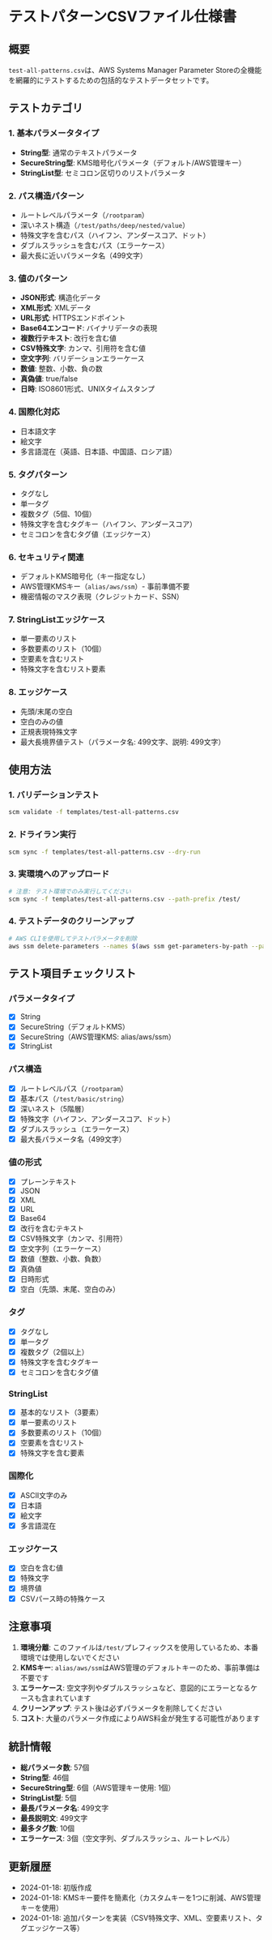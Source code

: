 # テストパターンCSVファイル仕様書

## 概要
`test-all-patterns.csv`は、AWS Systems Manager Parameter Storeの全機能を網羅的にテストするための包括的なテストデータセットです。

## テストカテゴリ

### 1. 基本パラメータタイプ
- **String型**: 通常のテキストパラメータ
- **SecureString型**: KMS暗号化パラメータ（デフォルト/AWS管理キー）
- **StringList型**: セミコロン区切りのリストパラメータ

### 2. パス構造パターン
- ルートレベルパラメータ（`/rootparam`）
- 深いネスト構造（`/test/paths/deep/nested/value`）
- 特殊文字を含むパス（ハイフン、アンダースコア、ドット）
- ダブルスラッシュを含むパス（エラーケース）
- 最大長に近いパラメータ名（499文字）

### 3. 値のパターン
- **JSON形式**: 構造化データ
- **XML形式**: XMLデータ
- **URL形式**: HTTPSエンドポイント
- **Base64エンコード**: バイナリデータの表現
- **複数行テキスト**: 改行を含む値
- **CSV特殊文字**: カンマ、引用符を含む値
- **空文字列**: バリデーションエラーケース
- **数値**: 整数、小数、負の数
- **真偽値**: true/false
- **日時**: ISO8601形式、UNIXタイムスタンプ

### 4. 国際化対応
- 日本語文字
- 絵文字
- 多言語混在（英語、日本語、中国語、ロシア語）

### 5. タグパターン
- タグなし
- 単一タグ
- 複数タグ（5個、10個）
- 特殊文字を含むタグキー（ハイフン、アンダースコア）
- セミコロンを含むタグ値（エッジケース）

### 6. セキュリティ関連
- デフォルトKMS暗号化（キー指定なし）
- AWS管理KMSキー（`alias/aws/ssm`）- 事前準備不要
- 機密情報のマスク表現（クレジットカード、SSN）

### 7. StringListエッジケース
- 単一要素のリスト
- 多数要素のリスト（10個）
- 空要素を含むリスト
- 特殊文字を含むリスト要素

### 8. エッジケース
- 先頭/末尾の空白
- 空白のみの値
- 正規表現特殊文字
- 最大長境界値テスト（パラメータ名: 499文字、説明: 499文字）

## 使用方法

### 1. バリデーションテスト
```bash
scm validate -f templates/test-all-patterns.csv
```

### 2. ドライラン実行
```bash
scm sync -f templates/test-all-patterns.csv --dry-run
```

### 3. 実環境へのアップロード
```bash
# 注意: テスト環境でのみ実行してください
scm sync -f templates/test-all-patterns.csv --path-prefix /test/
```

### 4. テストデータのクリーンアップ
```bash
# AWS CLIを使用してテストパラメータを削除
aws ssm delete-parameters --names $(aws ssm get-parameters-by-path --path /test --recursive --query 'Parameters[].Name' --output text)
```

## テスト項目チェックリスト

### パラメータタイプ
- [x] String
- [x] SecureString（デフォルトKMS）
- [x] SecureString（AWS管理KMS: alias/aws/ssm）
- [x] StringList

### パス構造
- [x] ルートレベルパス（`/rootparam`）
- [x] 基本パス（`/test/basic/string`）
- [x] 深いネスト（5階層）
- [x] 特殊文字（ハイフン、アンダースコア、ドット）
- [x] ダブルスラッシュ（エラーケース）
- [x] 最大長パラメータ名（499文字）

### 値の形式
- [x] プレーンテキスト
- [x] JSON
- [x] XML
- [x] URL
- [x] Base64
- [x] 改行を含むテキスト
- [x] CSV特殊文字（カンマ、引用符）
- [x] 空文字列（エラーケース）
- [x] 数値（整数、小数、負数）
- [x] 真偽値
- [x] 日時形式
- [x] 空白（先頭、末尾、空白のみ）

### タグ
- [x] タグなし
- [x] 単一タグ
- [x] 複数タグ（2個以上）
- [x] 特殊文字を含むタグキー
- [x] セミコロンを含むタグ値

### StringList
- [x] 基本的なリスト（3要素）
- [x] 単一要素のリスト
- [x] 多数要素のリスト（10個）
- [x] 空要素を含むリスト
- [x] 特殊文字を含む要素

### 国際化
- [x] ASCII文字のみ
- [x] 日本語
- [x] 絵文字
- [x] 多言語混在

### エッジケース
- [x] 空白を含む値
- [x] 特殊文字
- [x] 境界値
- [x] CSVパース時の特殊ケース

## 注意事項

1. **環境分離**: このファイルは`/test/`プレフィックスを使用しているため、本番環境では使用しないでください
2. **KMSキー**: `alias/aws/ssm`はAWS管理のデフォルトキーのため、事前準備は不要です
3. **エラーケース**: 空文字列やダブルスラッシュなど、意図的にエラーとなるケースも含まれています
4. **クリーンアップ**: テスト後は必ずパラメータを削除してください
5. **コスト**: 大量のパラメータ作成によりAWS料金が発生する可能性があります

## 統計情報

- **総パラメータ数**: 57個
- **String型**: 46個
- **SecureString型**: 6個（AWS管理キー使用: 1個）
- **StringList型**: 5個
- **最長パラメータ名**: 499文字
- **最長説明文**: 499文字
- **最多タグ数**: 10個
- **エラーケース**: 3個（空文字列、ダブルスラッシュ、ルートレベル）

## 更新履歴

- 2024-01-18: 初版作成
- 2024-01-18: KMSキー要件を簡素化（カスタムキーを1つに削減、AWS管理キーを使用）
- 2024-01-18: 追加パターンを実装（CSV特殊文字、XML、空要素リスト、タグエッジケース等）